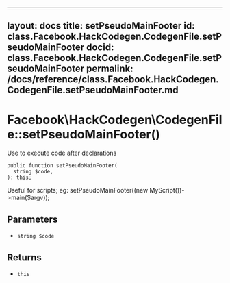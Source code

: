 
***

layout: docs
title: setPseudoMainFooter
id: class.Facebook.HackCodegen.CodegenFile.setPseudoMainFooter
docid: class.Facebook.HackCodegen.CodegenFile.setPseudoMainFooter
permalink: /docs/reference/class.Facebook.HackCodegen.CodegenFile.setPseudoMainFooter.md
---







# Facebook\\HackCodegen\\CodegenFile::setPseudoMainFooter()




Use to execute code after declarations




``` Hack
public function setPseudoMainFooter(
  string $code,
): this;
```




Useful for scripts; eg:
setPseudoMainFooter((new MyScript())->main($argv));




## Parameters




+ ` string $code `




## Returns




* ` this `
